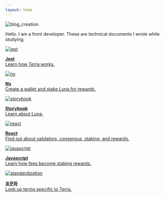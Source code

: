 ```yaml
---
layout: home
---
```


![blog_creation](https://img.shields.io/badge/blog_creation-2022_05_11-blue.svg)

Hello. I am a front developer. These are technical documents I wrote while studying.

<div class="sd-container-fluid ">
    <div class="docutils">
        <a class="docutil" href="jest">
            <div class="sd-card">
                <div class="sd-card-body">
                    <img alt="jest" class="sd-width-auto" src="../images/logo jest-icon.png">
                    <p class="sd-card-text">
                        <strong>Jest</strong><br>
                        Learn how Terra works.
                    </p>
                </div>
            </div>
        </a>
        <a class="docutil" href="nx">
            <div class="sd-card">
                <div class="sd-card-body">
                    <img alt="nx" class="sd-width-auto" src="../images/logo nx.png">
                    <p class="sd-card-text">
                        <strong>Nx</strong><br>
                        Create a wallet and stake Luna for rewards.
                    </p>
                </div>
            </div>
        </a>
        <a class="docutil" href="storybook">
            <div class="sd-card">
                <div class="sd-card-body">
                    <img alt="storybook" class="sd-width-auto" src="../images/logo storybook-icon.png">
                    <p class="sd-card-text">
                        <strong>Storybook</strong><br>
                        Learn about Luna.
                    </p>
                </div>
            </div>
        </a>
        <a class="docutil" href="react">
            <div class="sd-card">
                <div class="sd-card-body">
                    <img alt="react" class="sd-width-auto" src="../images/logo react-icon.png">
                    <p class="sd-card-text">
                        <strong>React</strong><br>
                        Find out about validators, consensus, staking, and rewards.
                    </p>
                </div>
            </div>
        </a>
        <a class="docutil" href="javascript">
            <div class="sd-card">
                <div class="sd-card-body">
                    <img alt="javascript" class="sd-width-auto" src="../images/logo javascript.png">
                    <p class="sd-card-text">
                        <strong>Javascript</strong><br>
                        Learn how fees become staking rewards.
                    </p>
                </div>
            </div>
        </a>
        <a class="docutil" href="standardization">
            <div class="sd-card">
                <div class="sd-card-body">
                    <img alt="standardization" class="sd-width-auto" src="../images/logo data-factory.png">
                    <p class="sd-card-text">
                        <strong>표준화</strong><br>
                        Look up terms specific to Terra.
                    </p>
                </div>
            </div>
        </a>
    </div>
</div>